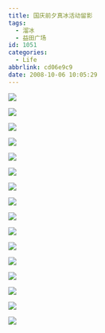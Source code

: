 ```yaml
---
title: 国庆前夕真冰活动留影
tags:
  - 溜冰
  - 益田广场
id: 1051
categories:
  - Life
abbrlink: cd06e9c9
date: 2008-10-06 10:05:29
---
```

![](/images/2008/10/06_06_100529_10409.jpg)
<!--more-->
![](/images/2008/10/06_06_100529_0_10410.jpg)

![](/images/2008/10/06_06_100529_1_10411.jpg)

![](/images/2008/10/06_06_100529_2_10412.jpg)

![](/images/2008/10/06_06_100529_3_10413.jpg)

![](/images/2008/10/06_06_100529_4_10414.jpg)

![](/images/2008/10/06_06_100529_5_10415.jpg)

![](/images/2008/10/06_06_100529_6_10416.jpg)

![](/images/2008/10/06_06_100529_7_10417.jpg)

![](/images/2008/10/06_06_100529_8_10418.jpg)

![](/images/2008/10/06_06_100529_9_10419.jpg)

![](/images/2008/10/06_06_100529_10_10420.jpg)

![](/images/2008/10/06_06_100529_11_10421.jpg)

![](/images/2008/10/06_06_100529_12_10422.jpg)

![](/images/2008/10/06_06_100529_13_10423.jpg)

![](/images/2008/10/06_06_100930_10424.jpg)